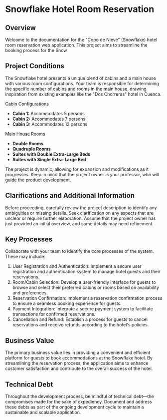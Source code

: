 # Snowflake Hotel Room Reservation

## Overview
Welcome to the documentation for the "Copo de Nieve" (Snowflake) hotel room reservation web application. This project aims to streamline the booking process for the Snow


## Project Conditions
The Snowflake hotel presents a unique blend of cabins and a main house with various room configurations. Your team is responsible for determining the specific number of cabins and rooms in the main house, drawing inspiration from existing examples like the "Dos Chorreras" hotel in Cuenca.

Cabin Configurations
- **Cabin 1:** Accommodates 5 persons
- **Cabin 2:** Accommodates 7 persons
- **Cabin 3:** Accommodates 12 persons
  
Main House Rooms
- **Double Rooms**
- **Quadruple Rooms**
- **Suites with Double Extra-Large Beds**
- **Suites with Single Extra-Large Bed**

The project is dynamic, allowing for expansion and modifications as it progresses. Keep in mind that the project owner is your professor, who will guide the product development.

## Clarifications and Additional Information
Before proceeding, carefully review the project description to identify any ambiguities or missing details. Seek clarification on any aspects that are unclear or require further elaboration. Assume that the project owner has just provided an initial overview, and some details may need refinement.

## Key Processes
Collaborate with your team to identify the core processes of the system. These may include:

1. User Registration and Authentication: Implement a secure user registration and authentication system to manage hotel guests and their reservations.
2. Room/Cabin Selection: Develop a user-friendly interface for guests to browse and select their preferred cabins or rooms based on availability and preferences.
3. Reservation Confirmation: Implement a reservation confirmation process to ensure a seamless booking experience for guests.
4. Payment Integration: Integrate a secure payment system to facilitate transactions for confirmed reservations.
5. Cancellation and Refund: Establish a process for guests to cancel reservations and receive refunds according to the hotel's policies.

## Business Value
The primary business value lies in providing a convenient and efficient platform for guests to book accommodations at the Snowflake hotel. By streamlining the reservation process, the application aims to enhance customer satisfaction and contribute to the overall success of the hotel.

## Technical Debt
Throughout the development process, be mindful of technical debt—the compromises made for the sake of expediency. Document and address these debts as part of the ongoing development cycle to maintain a sustainable and scalable application.